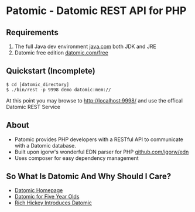 Patomic - Datomic REST API for PHP
==================================

Requirements
-----------
1. The full Java dev environment [java.com](http://www.java.com) both JDK and JRE
2. Datomic free edition [datomic.com/free](http://downloads.datomic.com/free.html)

Quickstart (Incomplete)
-----------------------

```
$ cd [datomic_directory]
$ ./bin/rest -p 9998 demo datomic:mem://
```

At this point you may browse to [http://localhost:9998/](http://localhost:9998/) and use the offical Datomic REST Service


About
-----
- Patomic provides PHP developers with a RESTful API to communicate with a Datomic database.
- Built upon igorw's wonderful EDN parser for PHP [github.com/igorw/edn](https://github.com/igorw/edn)
- Uses composer for easy dependency management

So What Is Datomic And Why Should I Care?
-----------------------------------------
- [Datomic Homepage](https://github.com/igorw/edn)
- [Datomic for Five Year Olds](http://www.flyingmachinestudios.com/programming/datomic-for-five-year-olds/)
- [Rich Hickey Introduces Datomic](http://www.youtube.com/watch?v=RKcqYZZ9RDY)
